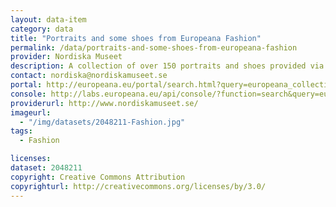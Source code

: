 ```yaml
---
layout: data-item
category: data
title: "Portraits and some shoes from Europeana Fashion"
permalink: /data/portraits-and-some-shoes-from-europeana-fashion
provider: Nordiska Museet
description: A collection of over 150 portraits and shoes provided via the Europeana Fashion project
contact: nordiska@nordiskamuseet.se
portal: http://europeana.eu/portal/search.html?query=europeana_collectionName%3A2048211*&rows=24&start=1&qf=RIGHTS%3Ahttp%3A%2F%2Fcreativecommons.org%2Flicenses%2Fby%2F*
console: http://labs.europeana.eu/api/console/?function=search&query=europeana_collectionName%3A2048211*&rows=24&start=1&qf=RIGHTS%3Ahttp%3A%2F%2Fcreativecommons.org%2Flicenses%2Fby%2F*
providerurl: http://www.nordiskamuseet.se/
imageurl:
  - "/img/datasets/2048211-Fashion.jpg"
tags:
  - Fashion

licenses:
dataset: 2048211
copyright: Creative Commons Attribution
copyrighturl: http://creativecommons.org/licenses/by/3.0/
---
```


